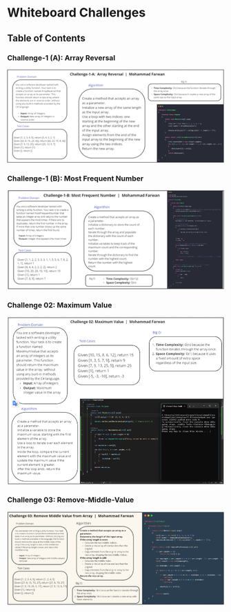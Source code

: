 # Whiteboard Challenges

## Table of Contents

### Challenge-1 (A): Array Reversal

![Array Reversal Whiteboard](./whiteboard-challenges/Array%20Reversal/ArrayReversal.png)

### Challenge-1 (B): Most Frequent Number

![Most Frequent Number Whiteboard](./whiteboard-challenges/Most%20Frequent%20Number/MostFrequentNumber.png)

### Challenge 02: Maximum Value

![Challenge 02: Maximum Value](./whiteboard-challenges/Maximum%20Value/MaximumValue.png)

### Challenge 03: Remove-Middle-Value

![Challenge 03: Remove-Middle-Value](./whiteboard-challenges/Remove%20Middle%20Value/RemoveMiddleValue.png)
